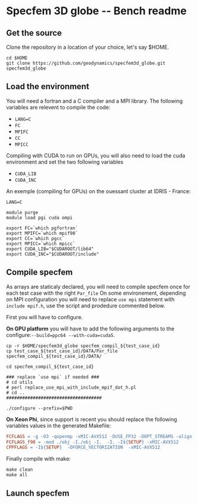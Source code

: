 # Specfem 3D globe -- Bench readme

## Get the source

Clone the repository in a location of your choice, let's say $HOME.

```shell
cd $HOME
git clone https://github.com/geodynamics/specfem3d_globe.git specfem3d_globe
```

## Load the environment

You will need a fortran and a C compiler and a MPI library.
The following variables are relevent to compile the code:

 - `LANG=C`
 - `FC`
 - `MPIFC`
 - `CC`
 - `MPICC`

Compiling with CUDA to run on GPUs, you will also need to load the cuda environment
and set the two following variables

 - `CUDA_LIB`
 - `CUDA_INC`

An exemple (compiling for GPUs) on the ouessant cluster at IDRIS - France:

```shell
LANG=C

module purge
module load pgi cuda ompi

export FC=`which pgfortran`
export MPIFC=`which mpif90`
export CC=`which pgcc`
export MPICC=`which mpicc`
export CUDA_LIB="$CUDAROOT/lib64"
export CUDA_INC="$CUDAROOT/include"
```

## Compile specfem

As arrays are staticaly declared, you will need to compile specfem once for each
test case with the right `Par_file`
On some environement, depending on MPI configuration you will need to replace
`use mpi` statement with `include mpif.h`, use the script and prodedure commented
below.

First you will have to configure.

**On GPU platform** you will have to add the following arguments to the
configure:`--build=ppc64 --with-cuda=cuda5`.

```shell
cp -r $HOME/specfem3d_globe specfem_compil_${test_case_id}
cp test_case_${test_case_id}/DATA/Par_file specfem_compil_${test_case_id}/DATA/

cd specfem_compil_${test_case_id}

### replace `use mpi` if needed ###
# cd utils
# perl replace_use_mpi_with_include_mpif_dot_h.pl
# cd ..
####################################

./configure --prefix=$PWD
```

**On Xeon Phi**, since support is recent you should replace the following variables
values in the generated Makefile:

```Makefile
FCFLAGS = -g -O3 -qopenmp -xMIC-AVX512 -DUSE_FP32 -DOPT_STREAMS -align array64byte  -fp-model fast=2 -traceback -mcmodel=large
FCFLAGS_f90 = -mod ./obj -I./obj -I.  -I. -I${SETUP} -xMIC-AVX512
CPPFLAGS = -I${SETUP}  -DFORCE_VECTORIZATION  -xMIC-AVX512
```

Finally compile with make:
```shell
make clean
make all
```

## Launch specfem








